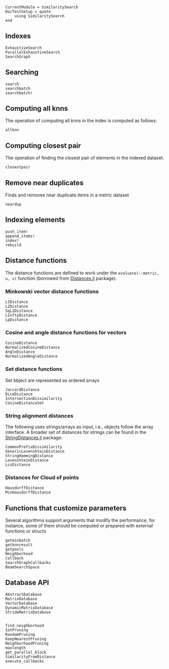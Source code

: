 ```@meta

CurrentModule = SimilaritySearch
DocTestSetup = quote
    using SimilaritySearch
end
```

## Indexes

```@docs
ExhaustiveSearch
ParallelExhaustiveSearch
SearchGraph
```

## Searching

```@docs
search
searchbatch
searchbatch!
```

## Computing all knns
The operation of computing all knns in the index is computed as follows:
```@docs
allknn
```

## Computing closest pair
The operation of finding the closest pair of elements in the indexed dataset.
```@docs
closestpair
```

## Remove near duplicates
Finds and removes near duplicate items in a metric dataset
```@docs
neardup
```

## Indexing elements
```@docs
push_item!
append_items!
index!
rebuild
```


## Distance functions
The distance functions are defined to work under the `evaluate(::metric, u, v)` function (borrowed from [Distances.jl](https://github.com/JuliaStats/Distances.jl) package).

### Minkowski vector distance functions
```@docs
L1Distance
L2Distance
SqL2Distance
LInftyDistance
LpDistance
```


### Cosine and angle distance functions for vectors
```@docs
CosineDistance
NormalizedCosineDistance
AngleDistance
NormalizedAngleDistance
```

### Set distance functions
Set bbject are represented as ordered arrays
```@docs
JaccardDistance
DiceDistance
IntersectionDissimilarity
CosineDistanceSet
```

### String alignment distances
The following uses strings/arrays as input, i.e., objects follow the array interface. A broader set of distances for strings can be found in the [StringDistances.jl](https://github.com/matthieugomez/StringDistances.jl) package.

```@docs
CommonPrefixDissimilarity
GenericLevenshteinDistance
StringHammingDistance
LevenshteinDistance
LcsDistance
```

### Distances for Cloud of points

```@docs
HausdorffDistance
MinHausdorffDistance
```

## Functions that customize parameters
Several algorithms support arguments that modify the performance, for instance, some of them should be computed or prepared with external functions or structs

```@docs
getminbatch
getknnresult
getpools
Neighborhood
Callback
SearchGraphCallbacks
BeamSearchSpace
```

## Database API
```@docs
AbstractDatabase
MatrixDatabase
VectorDatabase
DynamicMatrixDatabase
StrideMatrixDatabase
```

```@docs

find_neighborhood
SatPruning
RandomPruning
KeepNearestPruning
NeighborhoodPruning
maxlength
get_parallel_block
SimilarityFromDistance
execute_callbacks

```

